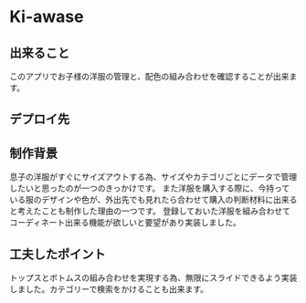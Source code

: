 # Ki-awase

## 出来ること

このアプリでお子様の洋服の管理と、配色の組み合わせを確認することが出来ます。

## デプロイ先

## 制作背景

息子の洋服がすぐにサイズアウトする為、サイズやカテゴリごとにデータで管理したいと思ったのが一つのきっかけです。
また洋服を購入する際に、今持っている服のデザインや色が、外出先でも見れたら合わせて購入の判断材料に出来ると考えたことも制作した理由の一つです。
登録しておいた洋服を組み合わせてコーディネート出来る機能が欲しいと要望があり実装しました。

## 工夫したポイント

トップスとボトムスの組み合わせを実現する為、無限にスライドできるよう実装しました。カテゴリーで検索をかけることも出来ます。
